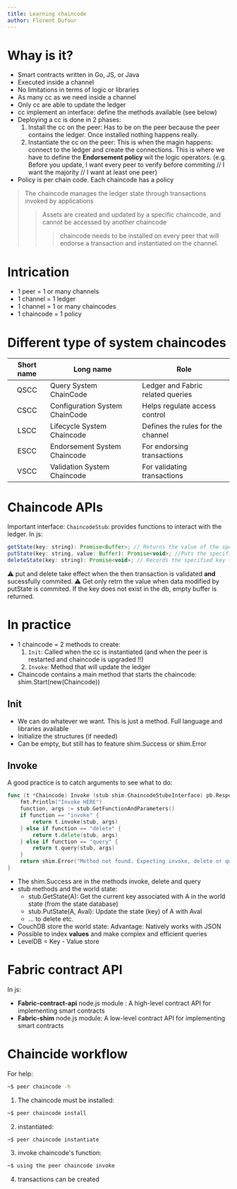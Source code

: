 ```yaml
---
title: Learning chaincode
author: Florent Dufour
---
```


# Whay is it?

- Smart contracts written in Go, JS, or Java
- Executed inside a channel
- No limitations in terms of logic or libraries
- As many cc as we need inside a channel
- Only cc are able to update the ledger
- cc implement an interface: define the methods available (see below)
- Deploying a cc is done in 2 phases:
	1. Install the cc on the peer: Has to be on the peer because the peer contains the ledger. Once installed nothing happens really.
	2. Instantiate the cc on the peer: This is when the magin happens: connect to the ledger and create the connections. This is where we have to define the **Endorsement policy** wit the logic operators. (e.g. Before you update, I want every peer to verify before commiting // I want the majority // I want at least one peer)
- Policy is per chain code. Each chaincode has a policy

> The chaincode manages the ledger state through transactions invoked by applications
>> Assets are created and updated by a specific chaincode, and cannot be accessed by another chaincode
>>> chaincode needs to be installed on every peer that will endorse a
transaction and instantiated on the channel.

# Intrication

- 1 peer = 1 or many channels
- 1 channel = 1 ledger
- 1 channel = 1 or many chaincodes
- 1 chaincode = 1 policy

# Different type of system chaincodes

| Short name | Long name | Role |
|:-:|-|-|
|QSCC| Query System ChainCode   | Ledger and Fabric related queries  |
|CSCC| Configuration System ChainCode  | Helps regulate access control  |
|LSCC| Lifecycle System Chaincode  | Defines the rules for the channel  |
|ESCC| Endorsement System Chaincode  | For endorsing transactions  |
|VSCC| Validation System Chaincode  | For validating transactions  |

# Chaincode APIs

Important interface: `ChaincodeStub`: provides functions to interact with the ledger. In js:

```js
getState(key: string): Promise<Buffer>; // Returns the value of the specified key from the ledger
putState(key: string, value: Buffer): Promise<void>; //Puts the specified key and value into the transaction's Write set as a datawrite proposal
deleteState(key: string): Promise<void>; // Records the specified key to be deleted in the Write set of the transaction proposal
```

:warning: put and delete take effect when the then transaction is validated **and** sucessfully commited.
:warning: Get only retrn the value when data modified by putState is commited. If the key does not exist in the db, empty buffer is returned.

# In practice

- 1 chaincode = 2 methods to create:
	1. `Init`: Called when the cc is instantiated (and when the peer is restarted and chaincode is upgraded !!)
	1. `Invoke`: Method that will update the ledger
- Chaincode contains a main method that starts the chaincode: shim.Start(new(Chaincode))


## Init

- We can do whatever we want. This is just a method. Full language and libraries available
- Initialize the structures (if needed)
- Can be empty, but still has to feature shim.Success or shim.Error

## Invoke

A good practice is to catch arguments to see what to do:

```go
func (t *Chaincode) Invoke (stub shim.ChaincodeStubeInterface) pb.Response {
	fmt.Println("Invoke HERE")
	function, args := stub.GetFunctionAndParameters()
	if function == "invoke" {
		return t.invoke(stub, args)
	} else if function == "delete" {
		return t.delete(stub, args)
	} else if function == "query" {
		return t.query(stub, args)
	}
	return shim.Error("Method not found. Expecting invoke, delete or query")
}
```

- The shim.Success are in the methods invoke, delete and query
- stub methods and the world state:
	- stub.GetState(A): Get the current key associated with A in the world state (from the state database)
	- stub.PutState(A, Aval): Update the state (key) of A with Aval
	- ... to delete etc.
- CouchDB store the world state: Advantage: Natively works with JSON
- Possible to index **values** and make complex and efficient queries
- LevelDB = Key - Value store

# Fabric contract API

In js:

- **Fabric-contract-api** node.js module : A high-level contract API for implementing smart contracts
- **Fabric-shim** node.js module: A low-level contract API for implementing smart contracts

# Chaincide workflow

For help:
```sh
~$ peer chaincode -h
```

1. The chaincode must be installed:

```sh
~$ peer chaincode install
```

2. instantiated:

```sh
~$ peer chaincode instantiate
```
3. invoke chaincode's function:

```sh
~$ using the peer chaincode invoke
```

4. transactions can be created
